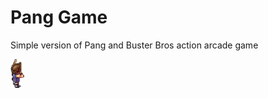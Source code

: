 # Pang Game
Simple version of Pang and Buster Bros action arcade game

![Game Play](images/character.png)
